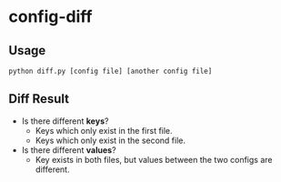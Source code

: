 # config-diff

## Usage
```
python diff.py [config file] [another config file]
```

## Diff Result
- Is there different **keys**?
  - Keys which only exist in the first file.
  - Keys which only exist in the second file.
- Is there different **values**?
  - Key exists in both files, but values between the two configs are different.